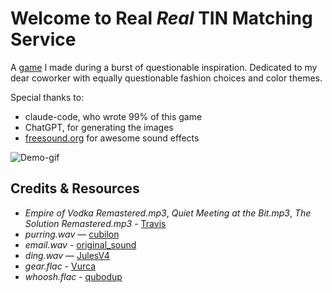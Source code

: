 # Welcome to Real _Real_ TIN Matching Service

A [game](https://annovo.github.io/real-real-tin-matching-service/) I made during a burst of questionable inspiration.
Dedicated to my dear coworker with equally questionable fashion choices and color themes.

Special thanks to:

- claude-code, who wrote 99% of this game
- ChatGPT, for generating the images
- [freesound.org](https://freesound.org/) for awesome sound effects

![Demo-gif](https://media0.giphy.com/media/v1.Y2lkPTc5MGI3NjExazFyb3I5bmkzeTM0YTV0bDNyZ3BhYjltN3hxc2M4amRqMmRkbWMwaCZlcD12MV9pbnRlcm5hbF9naWZfYnlfaWQmY3Q9Zw/ouEOrbg47XxRUpUmrJ/giphy.gif)

## Credits & Resources

- _Empire of Vodka Remastered.mp3_, _Quiet Meeting at the Bit.mp3_, _The Solution Remastered.mp3_ - [Travis](https://suno.com/@travis)
- _purring.wav_ — [cubilon](https://freesound.org/people/cubilon/)
- _email.wav_ - [original_sound](https://freesound.org/people/original_sound/)
- _ding.wav_ — [JulesV4](https://freesound.org/people/JulesV4/)
- _gear.flac_ - [Vurca](https://freesound.org/people/Vurca/)
- _whoosh.flac_ - [qubodup](https://freesound.org/people/qubodup/)
